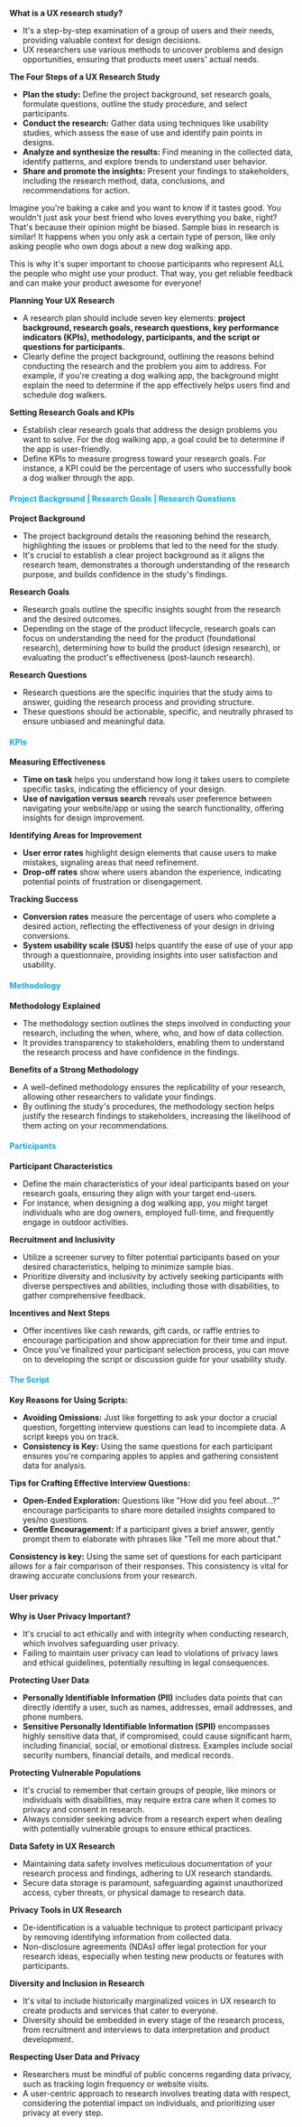 **What is a UX research study?**
- It's a step-by-step examination of a group of users and their needs, providing valuable context for design decisions.
- UX researchers use various methods to uncover problems and design opportunities, ensuring that products meet users' actual needs.

**The Four Steps of a UX Research Study**
- **Plan the study:** Define the project background, set research goals, formulate questions, outline the study procedure, and select participants.
- **Conduct the research:** Gather data using techniques like usability studies, which assess the ease of use and identify pain points in designs.
- **Analyze and synthesize the results:** Find meaning in the collected data, identify patterns, and explore trends to understand user behavior.
- **Share and promote the insights:** Present your findings to stakeholders, including the research method, data, conclusions, and recommendations for action.


Imagine you're baking a cake and you want to know if it tastes good. You wouldn't just ask your best friend who loves everything you bake, right? That's because their opinion might be biased. Sample bias in research is similar! It happens when you only ask a certain type of person, like only asking people who own dogs about a new dog walking app.

This is why it's super important to choose participants who represent ALL the people who might use your product. That way, you get reliable feedback and can make your product awesome for everyone!

**Planning Your UX Research**
- A research plan should include seven key elements: **project background, research goals, research questions, key performance indicators (KPIs), methodology, participants, and the script or questions for participants.**
- Clearly define the project background, outlining the reasons behind conducting the research and the problem you aim to address. For example, if you're creating a dog walking app, the background might explain the need to determine if the app effectively helps users find and schedule dog walkers.

**Setting Research Goals and KPIs**
- Establish clear research goals that address the design problems you want to solve. For the dog walking app, a goal could be to determine if the app is user-friendly.
- Define KPIs to measure progress toward your research goals. For instance, a KPI could be the percentage of users who successfully book a dog walker through the app.


#### <span style="color:rgb(0, 176, 240)">Project Background | Research Goals | Research Questions</span>

**Project Background**
- The project background details the reasoning behind the research, highlighting the issues or problems that led to the need for the study.
- It's crucial to establish a clear project background as it aligns the research team, demonstrates a thorough understanding of the research purpose, and builds confidence in the study's findings.

**Research Goals**
- Research goals outline the specific insights sought from the research and the desired outcomes.
- Depending on the stage of the product lifecycle, research goals can focus on understanding the need for the product (foundational research), determining how to build the product (design research), or evaluating the product's effectiveness (post-launch research).

**Research Questions**
- Research questions are the specific inquiries that the study aims to answer, guiding the research process and providing structure.
- These questions should be actionable, specific, and neutrally phrased to ensure unbiased and meaningful data.


#### <span style="color:rgb(0, 176, 240)">KPIs</span>

**Measuring Effectiveness**
- **Time on task** helps you understand how long it takes users to complete specific tasks, indicating the efficiency of your design.
- **Use of navigation versus search** reveals user preference between navigating your website/app or using the search functionality, offering insights for design improvement.

**Identifying Areas for Improvement**
- **User error rates** highlight design elements that cause users to make mistakes, signaling areas that need refinement.
- **Drop-off rates** show where users abandon the experience, indicating potential points of frustration or disengagement.

**Tracking Success**
- **Conversion rates** measure the percentage of users who complete a desired action, reflecting the effectiveness of your design in driving conversions.
- **System usability scale (SUS)** helps quantify the ease of use of your app through a questionnaire, providing insights into user satisfaction and usability.

#### <span style="color:rgb(0, 176, 240)">Methodology</span> 

**Methodology Explained**
- The methodology section outlines the steps involved in conducting your research, including the when, where, who, and how of data collection.
- It provides transparency to stakeholders, enabling them to understand the research process and have confidence in the findings.

**Benefits of a Strong Methodology**
- A well-defined methodology ensures the replicability of your research, allowing other researchers to validate your findings.
- By outlining the study's procedures, the methodology section helps justify the research findings to stakeholders, increasing the likelihood of them acting on your recommendations.

#### <span style="color:rgb(0, 176, 240)">Participants</span> 

**Participant Characteristics**
- Define the main characteristics of your ideal participants based on your research goals, ensuring they align with your target end-users.
- For instance, when designing a dog walking app, you might target individuals who are dog owners, employed full-time, and frequently engage in outdoor activities.

**Recruitment and Inclusivity**
- Utilize a screener survey to filter potential participants based on your desired characteristics, helping to minimize sample bias.
- Prioritize diversity and inclusivity by actively seeking participants with diverse perspectives and abilities, including those with disabilities, to gather comprehensive feedback.

**Incentives and Next Steps**
- Offer incentives like cash rewards, gift cards, or raffle entries to encourage participation and show appreciation for their time and input.
- Once you've finalized your participant selection process, you can move on to developing the script or discussion guide for your usability study.

#### <span style="color:rgb(0, 176, 240)">The Script</span>

**Key Reasons for Using Scripts:**
- **Avoiding Omissions:** Just like forgetting to ask your doctor a crucial question, forgetting interview questions can lead to incomplete data. A script keeps you on track.
- **Consistency is Key:** Using the same questions for each participant ensures you're comparing apples to apples and gathering consistent data for analysis.

**Tips for Crafting Effective Interview Questions:**
- **Open-Ended Exploration:** Questions like "How did you feel about...?" encourage participants to share more detailed insights compared to yes/no questions.
- **Gentle Encouragement:** If a participant gives a brief answer, gently prompt them to elaborate with phrases like "Tell me more about that."

**Consistency is key:** Using the same set of questions for each participant allows for a fair comparison of their responses. This consistency is vital for drawing accurate conclusions from your research.


#### User privacy

**Why is User Privacy Important?**
- It's crucial to act ethically and with integrity when conducting research, which involves safeguarding user privacy.
- Failing to maintain user privacy can lead to violations of privacy laws and ethical guidelines, potentially resulting in legal consequences.

**Protecting User Data**
- **Personally Identifiable Information (PII)** includes data points that can directly identify a user, such as names, addresses, email addresses, and phone numbers.
- **Sensitive Personally Identifiable Information (SPII)** encompasses highly sensitive data that, if compromised, could cause significant harm, including financial, social, or emotional distress. Examples include social security numbers, financial details, and medical records.

**Protecting Vulnerable Populations**
- It's crucial to remember that certain groups of people, like minors or individuals with disabilities, may require extra care when it comes to privacy and consent in research.
- Always consider seeking advice from a research expert when dealing with potentially vulnerable groups to ensure ethical practices.

**Data Safety in UX Research**
- Maintaining data safety involves meticulous documentation of your research process and findings, adhering to UX research standards.
- Secure data storage is paramount, safeguarding against unauthorized access, cyber threats, or physical damage to research data.

**Privacy Tools in UX Research**
- De-identification is a valuable technique to protect participant privacy by removing identifying information from collected data.
- Non-disclosure agreements (NDAs) offer legal protection for your research ideas, especially when testing new products or features with participants.

**Diversity and Inclusion in Research**
- It's vital to include historically marginalized voices in UX research to create products and services that cater to everyone.
- Diversity should be embedded in every stage of the research process, from recruitment and interviews to data interpretation and product development.

**Respecting User Data and Privacy**
- Researchers must be mindful of public concerns regarding data privacy, such as tracking login frequency or website visits.
- A user-centric approach to research involves treating data with respect, considering the potential impact on individuals, and prioritizing user privacy at every step.